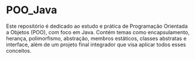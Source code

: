 # POO_Java
Este repositório é dedicado ao estudo e prática de Programação Orientada a Objetos (POO), com foco em Java. Contém temas como encapsulamento, herança, polimorfismo, abstração, membros estáticos, classes abstratas e interface, além de um projeto final integrador que visa aplicar todos esses conceitos.
